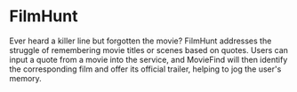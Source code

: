 ﻿# FilmHunt

Ever heard a killer line but forgotten the movie? FilmHunt addresses the struggle of remembering movie titles or scenes based on quotes. Users can input a quote from a movie into the service, and MovieFind will then identify the corresponding film and offer its official trailer, helping to jog the user's memory. 



